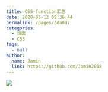 ```yaml
---
title: CSS-function汇总
date: 2020-05-12 09:36:44
permalink: /pages/3da0d7
categories: 
  - 页面
  - CSS
tags: 
  - null
author: 
  name: Jamin
  link: https://github.com/Jamin2018
---
```

![](https://cdn.jsdelivr.net/gh/xugaoyi/image_store/blog/20200512161232.jpg)